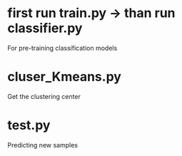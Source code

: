 # first run train.py -> than run classifier.py 
For pre-training classification models
# cluser_Kmeans.py
Get the clustering center
# test.py
Predicting new samples

